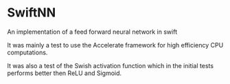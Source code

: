 # SwiftNN
An implementation of a feed forward neural network in swift

It was mainly a test to use the Accelerate framework for high efficiency CPU computations. 

It was also a test of the Swish activation function which in the initial tests performs better then ReLU and Sigmoid. 
